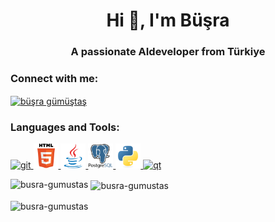 
<h1 align="center">Hi 👋, I'm Büşra</h1>
<h3 align="center">A passionate AIdeveloper from Türkiye</h3>

<h3 align="left">Connect with me:</h3>
<p align="left">
<a href="https://linkedin.com/in/büşra gümüştaş" target="blank"><img align="center" src="https://raw.githubusercontent.com/rahuldkjain/github-profile-readme-generator/master/src/images/icons/Social/linked-in-alt.svg" alt="büşra gümüştaş" height="30" width="40" /></a>
</p>

<h3 align="left">Languages and Tools:</h3>
<p align="left"> <a href="https://git-scm.com/" target="_blank" rel="noreferrer"> <img src="https://www.vectorlogo.zone/logos/git-scm/git-scm-icon.svg" alt="git" width="40" height="40"/> </a> <a href="https://www.w3.org/html/" target="_blank" rel="noreferrer"> <img src="https://raw.githubusercontent.com/devicons/devicon/master/icons/html5/html5-original-wordmark.svg" alt="html5" width="40" height="40"/> </a> <a href="https://www.java.com" target="_blank" rel="noreferrer"> <img src="https://raw.githubusercontent.com/devicons/devicon/master/icons/java/java-original.svg" alt="java" width="40" height="40"/> </a> <a href="https://www.postgresql.org" target="_blank" rel="noreferrer"> <img src="https://raw.githubusercontent.com/devicons/devicon/master/icons/postgresql/postgresql-original-wordmark.svg" alt="postgresql" width="40" height="40"/> </a> <a href="https://www.python.org" target="_blank" rel="noreferrer"> <img src="https://raw.githubusercontent.com/devicons/devicon/master/icons/python/python-original.svg" alt="python" width="40" height="40"/> </a> <a href="https://www.qt.io/" target="_blank" rel="noreferrer"> <img src="https://upload.wikimedia.org/wikipedia/commons/0/0b/Qt_logo_2016.svg" alt="qt" width="40" height="40"/> </a> </p>

<p><img align="left" src="https://github-readme-stats.vercel.app/api/top-langs?username=busra-gumustas&show_icons=true&locale=en&layout=compact" alt="busra-gumustas" /></p>

<p>&nbsp;<img align="center" src="https://github-readme-stats.vercel.app/api?username=busra-gumustas&show_icons=true&locale=en" alt="busra-gumustas" /></p>

<p><img align="center" src="https://github-readme-streak-stats.herokuapp.com/?user=busra-gumustas&" alt="busra-gumustas" /></p>
